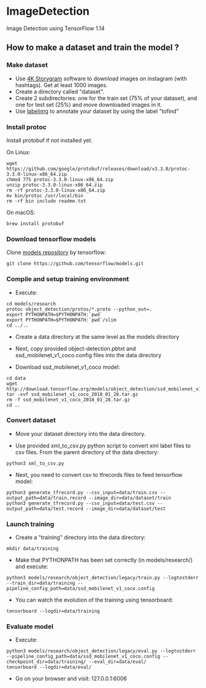 # ImageDetection
Image Detection using TensorFlow 1.14

## How to make a dataset and train the model ?

### Make dataset

* Use [4K Storygram](https://www.4kdownload.com/fr/products/product-stogram) software to download images on instagram (with hashtags). Get at least 1000 images.
* Create a directory called "dataset".
* Create 2 subdirectories: one for the train set (75% of your dataset), and one for test set (25%) and move downloaded images in it.
* Use [labelimg](https://github.com/tzutalin/labelImg) to annotate your dataset by using the label "tofind"

### Install protoc

Install protobuf if not installed yet.

On Linux:
```shell
wget https://github.com/google/protobuf/releases/download/v3.3.0/protoc-3.3.0-linux-x86_64.zip
chmod 775 protoc-3.3.0-linux-x86_64.zip
unzip protoc-3.3.0-linux-x86_64.zip
rm -rf protoc-3.3.0-linux-x86_64.zip
mv bin/protoc /usr/local/bin
rm -rf bin include readme.txt
```

On macOS:
```shell
brew install protobuf
```

### Download tensorflow models

Clone [models repository](https://github.com/tensorflow/models) by tensorflow:
```shell
git clone https://github.com/tensorflow/models.git
```

### Compile and setup training environment

* Execute:
```shell
cd models/research
protoc object_detection/protos/*.proto --python_out=.
export PYTHONPATH=$PYTHONPATH:`pwd`
export PYTHONPATH=$PYTHONPATH:`pwd`/slim
cd ../..
```

* Create a data directory at the same level as the models directory
* Next, copy provided object-detection.pbtxt and ssd_mobilenet_v1_coco.config files into the data directory

* Download ssd_mobilenet_v1_coco model:
```shell
cd data
wget http://download.tensorflow.org/models/object_detection/ssd_mobilenet_v1_coco_2018_01_28.tar.gz
tar -xvf ssd_mobilenet_v1_coco_2018_01_28.tar.gz
rm -f ssd_mobilenet_v1_coco_2018_01_28.tar.gz
cd ..
```

### Convert dataset
* Move your dataset directory into the data directory.

* Use provided xml_to_csv.py python script to convert xml label files to csv files. From the parent directory of the data directory:
```shell
python3 xml_to_csv.py
```

* Next, you need to convert csv to tfrecords files to feed tensorflow model:
```shell
python3 generate_tfrecord.py --csv_input=data/train.csv --output_path=data/train.record --image_dir=data/dataset/train
python3 generate_tfrecord.py --csv_input=data/test.csv --output_path=data/test.record --image_dir=data/dataset/test
```

### Launch training

* Create a "training" directory into the data directory:
```shell
mkdir data/training
```

* Make that PYTHONPATH has been set correctly (in models/research/) and execute:
```shell
python3 models/research/object_detection/legacy/train.py --logtostderr --train_dir=data/training --pipeline_config_path=data/ssd_mobilenet_v1_coco.config
```

* You can watch the evolution of the training using tensorboard:
```shell
tensorboard --logdir=data/training
```

### Evaluate model

* Execute:
```shell
python3 models/research/object_detection/legacy/eval.py --logtostderr --pipeline_config_path=data/ssd_mobilenet_v1_coco.config --checkpoint_dir=data/training/ --eval_dir=data/eval/
tensorboard --logdir=data/eval/
```

* Go on your browser and visit: 127.0.0.1:6006